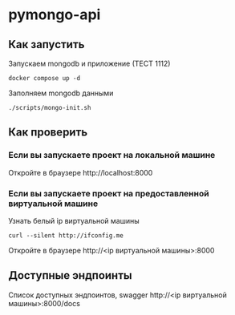 # pymongo-api

## Как запустить

Запускаем mongodb и приложение (ТЕСТ 1112)

```shell
docker compose up -d
```

Заполняем mongodb данными

```shell
./scripts/mongo-init.sh
```

## Как проверить

### Если вы запускаете проект на локальной машине

Откройте в браузере http://localhost:8000

### Если вы запускаете проект на предоставленной виртуальной машине

Узнать белый ip виртуальной машины

```shell
curl --silent http://ifconfig.me
```

Откройте в браузере http://<ip виртуальной машины>:8000

## Доступные эндпоинты

Список доступных эндпоинтов, swagger http://<ip виртуальной машины>:8000/docs